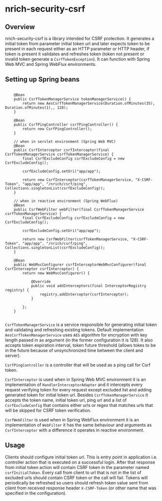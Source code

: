 # nrich-security-csrf

## Overview

nrich-security-csrf is a library intended for CSRF protection. It generates a initial token from parameter initial token url and later expects token to be present in each request either
 as an HTTP parameter or HTTP header, if token is present it validates and refreshes token (token not present or invalid token generate a `CsrfTokenException`). It can function with Spring Web MVC and Spring WebFlux environments. 

## Setting up Spring beans


```

    @Bean
    public CsrfTokenManagerService tokenManagerService() {
        return new AesCsrfTokenManagerService(Duration.ofMinutes(35), Duration.ofMinutes(1),, 128);
    }

    @Bean
    public CsrfPingController csrfPingController() {
        return new CsrfPingController();
    }

    // when in servlet environment (Spring Web MVC)
    @Bean
    public CsrfInterceptor csrfInterceptor(final CsrfTokenManagerService csrfTokenManagerService) {
        final CsrfExcludeConfig csrfExcludeConfig = new CsrfExcludeConfig();

        csrfExcludeConfig.setUri("app/app");

        return new CsrfInterceptor(csrfTokenManagerService, "X-CSRF-Token", "app/app", "/nrich/csrf/ping", Collections.singletonList(csrfExcludeConfig));
    }

    // when in reactive environment (Spring WebFlux)
    @Bean
    public CsrfWebFilter webFilter(final CsrfTokenManagerService csrfTokenManagerService) {
        final CsrfExcludeConfig csrfExcludeConfig = new CsrfExcludeConfig();

        csrfExcludeConfig.setUri("app/app");

        return new CsrfWebFilter(csrfTokenManagerService, "X-CSRF-Token", "app/app", "/nrich/csrf/ping", Collections.singletonList(csrfExcludeConfig));
    }

    @Bean
    public WebMvcConfigurer csrfInterceptorWebMvcConfigurer(final CsrfInterceptor csrfInterceptor) {
        return new WebMvcConfigurer() {

            @Override
            public void addInterceptors(final InterceptorRegistry registry) {
                registry.addInterceptor(csrfInterceptor);
            }

        };
    }


``` 

`CsrfTokenManagerService` is a service responsible for generating initial token and validating and refreshing existing tokens. Default implementation `AesCsrfTokenManagerService`
uses `AES` algorithm for encryption with key length passed in as argument (in the former configuration it is 128). It also accepts token expiration interval, token future threshold (allows tokes to be in 
the future because of unsynchronized time between the client and server).

`CsrfPingController` is a controller that will be used as a ping call for Csrf token.   

`CsrfInterceptor` is used when in Spring Web MVC environment it is an implementation of `HandlerInterceptorAdapter` and it intercepts every request verifying token for every request except
excluded list and adding generated token for initial token url. Besides `CsrfTokenManagerService` it accepts the token name, initial token url, ping url and a list of `CsrfExcludeConfig` that contains either
 urls or regex that matches urls that will be skipped for CSRF token verification.

`CsrfWebFilter` is used when in Spring WebFlux environment it is an implementation of `WebFilter` it has the same behaviour and arguments as `CsrfInterceptor` with a difference it operates in reactive environment.


## Usage

Clients should configure initial token url. This is entry point in application i.e. controller action that is executed on a successful login. After that response from initial token action will
contain CSRF token in the parameter named `csrfInitialToken`. Every call from client to url that is not in the list of excluded urls should contain CSRF token or the call will fail.
Tokens will periodically be refreshed so users should refresh token value sent from client from received response header `X-CSRF-Token` (or other name that was specified in the configuration).
